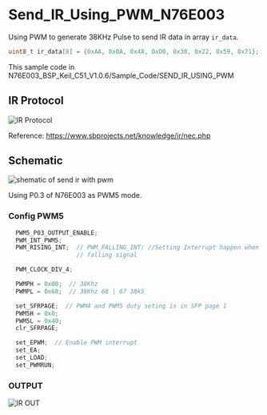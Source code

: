 # Send_IR_Using_PWM_N76E003
Using PWM to generate 38KHz Pulse to send IR data in array `ir_data`.
```c
uint8_t ir_data[8] = {0xAA, 0x0A, 0x48, 0xD0, 0x30, 0x22, 0x59, 0x71};
```

This sample code in N76E003_BSP_Keil_C51_V1.0.6/Sample_Code/SEND_IR_USING_PWM

## IR Protocol
![IR Protocol](https://github.com/minhhieuec/Send_IR_Using_PWM_N76E003/blob/master/N76E003_BSP_Keil_C51_V1.0.6/IR_PROTOCOL.PNG)

Reference: https://www.sbprojects.net/knowledge/ir/nec.php

## Schematic
![shematic of send ir with pwm](https://github.com/minhhieuec/Send_IR_Using_PWM_N76E003/blob/master/N76E003_BSP_Keil_C51_V1.0.6/shematic.PNG)

Using P0.3 of N76E003 as PWM5 mode.

### Config PWM5
```c
  PWM5_P03_OUTPUT_ENABLE;
  PWM_INT_PWM5;
  PWM_RISING_INT;  // PWM_FALLING_INT; //Setting Interrupt happen when PWM0
                   // falling signal

  PWM_CLOCK_DIV_4;

  PWMPH = 0x00;  //	38Khz
  PWMPL = 0x68;  //	38Khz 68 | 67 38k5

  set_SFRPAGE;  // PWM4 and PWM5 duty seting is in SFP page 1
  PWM5H = 0x0;
  PWM5L = 0x40;
  clr_SFRPAGE;

  set_EPWM;  // Enable PWM interrupt
  set_EA;
  set_LOAD;
  set_PWMRUN;
```
### OUTPUT
![IR OUT](https://github.com/minhhieuec/Send_IR_Using_PWM_N76E003/blob/master/N76E003_BSP_Keil_C51_V1.0.6/ir_output.jpg)
